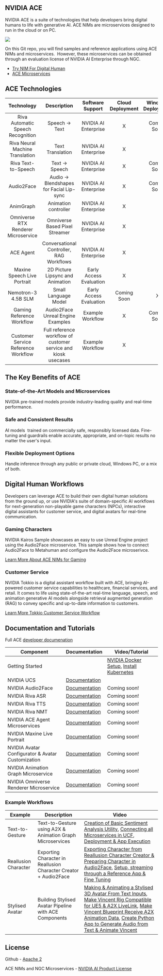NVIDIA ACE
--------

NVIDIA ACE is a suite of technologies that help developers bring digital humans to life with generative AI. ACE NIMs are microservices designed to run in the cloud or on PC.

![](https://lh7-us.googleusercontent.com/FJKnZYOQX34lHQ_OccHOvSXFfsFg3RyY1LWgg9_s5NA1RrQr4XH8cA5T3CvuQmysig74EpxQFbOwN4OP-CpQgYNGbjIpC6ior7YlhYPdqMI95fP-_Kv5dkZB_RSegAQ-m6-yzN2n-uwFjDAZB1rlPKQ)

On this Git repo, you will find samples and reference applications using ACE NIMs and microservices.  However, these microservices can be obtained through an evaluation license of NVIDIA AI Enterprise through NGC.

- [Try NIM For Digital Human](https://build.nvidia.com/explore/gaming)
- [ACE Microservices](https://catalog.ngc.nvidia.com/?filters=other%7CACE%7Cace&orderBy=weightPopularDESC&query=&page=&pageSize=)

ACE Technologies
------
|                    Technology                   |                                Description                              |          Software   Support        |     Cloud   Deployment    |     Windows   Deployment    |
|:-----------------------------------------------:|:-----------------------------------------------------------------------:|:----------------------------------:|:-------------------------:|:---------------------------:|
|     Riva      Automatic Speech   Recognition    |                            Speech   -&gt; Text                          |        NVIDIA   AI Enterprise      |              X            |         Coming   Soon       |
|      Riva      Neural Machine   Translation     |                            Text   Translation                           |        NVIDIA   AI Enterprise      |              X            |                             |
|             Riva      Text-to-Speech            |                            Text   -&gt; Speech                          |        NVIDIA   AI Enterprise      |              X            |         Coming   Soon       |
|                    Audio2Face                   |           Audio   -&gt; Blendshapes      for   Facial Lip-sync          |        NVIDIA   AI Enterprise      |              X            |         Coming   Soon       |
|                     AnimGraph                   |                          Animation   controller                         |        NVIDIA   AI Enterprise      |              X            |                             |
|         Omniverse RTX Renderer Microservice     |                     Omniverse   Based Pixel Streamer                    |        NVIDIA   AI Enterprise      |              X            |                             |
|                     ACE Agent                   |                Conversational   Controller, RAG Workflows               |        NVIDIA   AI Enterprise      |              X            |                             |
|           Maxine Speech   Live Portrait         |                    2D   Picture Lipsync and Animation                   |     Early   Access   Evaluation    |              X            |                             |
|                Nemotron-3 4.5B SLM              |                          Small   Language Model                         |      Early   Access Evaluation     |        Coming   Soon      |               X             |
|             Gaming Reference Workflow           |                    Audio2Face   Unreal Engine Examples                  |          Example   Workflow        |              X            |         Coming   Soon       |
|       Customer Service Reference   Workflow     |     Full   reference workflow of customer service and kiosk usecases    |       Example   Workflow           |              X            |                             |


The Key Benefits of ACE
--------

### State-of-the-Art Models and Microservices

NVIDIA pre-trained models provide industry-leading quality and real-time performance.

### Safe and Consistent Results

AI models  trained on commercially safe, responsibly licensed data. Fine-tuning and guardrails enable accurate, appropriate, and on-topic results no matter the user's input.

### Flexible Deployment Options

Handle inference through any public or private cloud, Windows PC, or a mix of both.

## Digital Human Workflows

Developers can leverage ACE to build their own digital human solutions from the ground up, or use NVIDIA's suite of domain-specific AI workflows for next-generation non-playable game characters (NPCs), interactive digital assistants for customer service, and digital avatars for real-time communication.

### Gaming Characters

NVIDIA Kairos Sample showcases an easy to use Unreal Engine project using the Audio2Face microservice. This sample shows how to connect Audio2Face to Metahuman and configure the Audio2Face microserivce. 

[Learn More About ACE NIMs for Gaming](https://build.nvidia.com/explore/gaming)

### Customer Service

NVIDIA Tokkio is a digital assistant workflow built with ACE, bringing AI-powered customer service capabilities to healthcare, financial services, and retail. It comes to life using state-of-the-art real-time language, speech, and animation generative AI models alongside retrieval augmented generation (RAG) to convey specific and up-to-date information to customers.

[Learn More Tokkio Customer Service Workflow](https://developer.nvidia.com/nvidia-omniverse-platform/ace/tokkio-showcase)

Documentation and Tutorials
-------------
Full ACE [developer documenation](https://docs.nvidia.com/ace/latest)

| Component | Documentation | Video/Tutorial |
| ------ | ------ | ------ |
|      Getting Started  |        | [NVIDIA Docker Setup](https://youtu.be/2uWXeIol468), [Install Kubernetes](https://www.youtube.com/watch?v=ACIkyiWglW4) |
|     NVIDIA UCS   | [Documentation](https://registry.ngc.nvidia.com/orgs/eevaigoeixww/teams/ucf-20-ea-release/resources/ucf_tools) ||
|NVIDIA Audio2Face| [Documentation](https://docs.nvidia.com/ace/latest/modules/a2f-docs/index.html) | Coming soon! |
|NVIDIA Riva ASR| [Documentation](https://docs.nvidia.com/deeplearning/riva/user-guide/docs/asr/asr-overview.html)|Coming soon! |
|NVIDIA Riva TTS| [Documentation](https://docs.nvidia.com/deeplearning/riva/user-guide/docs/tts/tts-overview.html)|Coming soon! |
|NVIDIA Riva NMT|[Documentation](https://docs.nvidia.com/deeplearning/riva/user-guide/docs/translation/translation-overview.html) |Coming soon! |
|NVIDIA ACE Agent Microservices|[Documentation](https://docs.nvidia.com/ace/latest/modules/ace_agent/index.html)|Coming soon! |
|NVIDIA Maxine Live Portrait|[Documentation](https://registry.ngc.nvidia.com/orgs/eevaigoeixww/teams/live-portrait-ms/resources/live_portrait_user_guide)|Coming soon! |
|NVIDIA Avatar Configurator & Avatar Customization|[Documentation](https://docs.nvidia.com/ace/latest/modules/avatar_customization/Avatar_Configurator.html)|Coming soon! |
|NVIDIA Animation Graph Microservice|[Documentation](https://docs.nvidia.com/ace/latest/modules/animation_graph_microservice/index.html)|Coming soon! |
|NVIDIA Omniverse Renderer Microservice|[Documentation](https://docs.nvidia.com/ace/latest/modules/omniverse_renderer_microservice/index.html)|Coming soon! |

### Example Workflows

| Example | Description | Video |
| ------ | ------ | ------ |
|     Text-to-Gesture   |   Text-to-Gesture using A2X & Animation Graph Microservices     | [Creation of Basic Sentiment Analysis Utility](https://www.youtube.com/watch?v=g3Vb7EhlEUA),  [Connecting all Microservices in UCF](https://www.youtube.com/watch?v=TP4RD-T0GOI),  [Deployment & App Execution](https://www.youtube.com/watch?v=EHyga9smaSA)|
|    Reallusion Character    |   Exporting Character in Reallusion Character Creator + Audio2Face     | [Exporting Character from Reallusion Character Creator & Preparing Character in Audio2Face](https://www.youtube.com/watch?v=_Vkiup06lYQ), [Setup, streaming through a Reference App & Fine Tuning](https://www.youtube.com/watch?v=3xBhOKHbrFU)|
|      Stylised Avatar  |    Building Stylised Avatar Pipeline with ACE Components    | [Making & Animating a Stylised 3D Avatar From Text Inputs](https://www.youtube.com/watch?v=cnyy0mlL8C0), [Make Vincent Rig Compatible for UE5 & A2X LiveLink](https://www.youtube.com/watch?v=2MgzVluShtc), [Make Vincent Blueprint Receive A2X Animation Data](https://www.youtube.com/watch?v=fpthK6WHjX8), [Create Python App to Generate Audio from Text & Animate Vincent](https://www.youtube.com/watch?v=g14c2gcbowM)|


License
-------

Github - [Apache 2](https://www.apache.org/licenses/LICENSE-2.0.txt)

ACE NIMs and NGC Microservices - [NVIDIA AI Product License](https://www.nvidia.com/en-us/data-center/products/nvidia-ai-enterprise/eula/)
